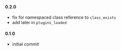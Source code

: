 #### 0.2.0
* fix for namespaced class reference to `class_exists`
* add later in `plugins_loaded`

#### 0.1.0
* initial commit